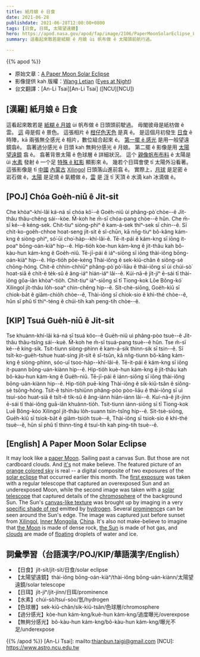 ```yaml
---
title: 紙月娘 ê 日食
date: 2021-06-28
publishdate: 2021-06-28T12:00:00+0800
tags: [日食, 日珥, 太陽望遠鏡]
hero: https://apod.nasa.gov/apod/fap/image/2106/PaperMoonSolarEclipse_Letian_960.jpg
summary: 這看起來敢若是紙糊 ê 月娘 ùi 帆布做 ê 太陽頭前航行過。

---
```


{{% apod %}}

- 原始文章：[A Paper Moon Solar Eclipse](https://apod.nasa.gov/apod/ap210628.html)
- 影像提供 kah 版權：[Wang Letian](http://www.luckwlt.com/About%20Me.html) ([Eyes at Night](http://www.luckwlt.com/))
- 台文翻譯：[An-Li Tsai][An-Li Tsai] ([NCU][NCU])

## [漢羅] 紙月娘 ê 日食
這看起來敢若是 [紙糊 ê 月娘][paper Moon] ùi 帆布做 ê 日頭頭前駛過。
毋閣彼毋是紙枋做 ê 雲。
[這][it's] 毋是假 ê 景色。
這張相片 ê [柑仔色天色][orange colored sky] 是真 ê。
是這個月初發生 [日食][solar eclipse] ê 時陣，kā 兩張無仝感光 ê 相片，數位組合起來 ê。
[第一擺 ê 感光][first exposure] 是用一般望遠鏡翕ê。
翕著過分感光 ê 日頭 kah 無夠分感光 ê 月娘。
第二擺 ê 影像是用 [太陽望遠鏡][solar telescope] 翕 ê。
翕著背景太陽 ê 色球層 ê 詳細狀況。
這个 [親像帆布布料][canvas-like texture] ê 太陽是 ùi [水素][hydrogen] 發射 ê 一个足 [特殊 ê 紅影][specific shade of red] 顯影來 ê。
幾若个日珥會使 tī 太陽外沿看著。
這張影像是 tī [中國][China] [內蒙古][Inner Mongolia] [Xilingol][Xilingol] 日頭落山進前翕 ê。
實際上，[月球][the Moon] 是足密 ê 岩石做 ê，[太陽][the Sun] 是足燒 ê 氣體做 ê，[雲][clouds] 是 [浮][floating] tī 天頂 ê 水滴 kah 冰滴做 ê。

## [POJ] Chóa Goe̍h-niû ê Ji̍t-si̍t
Che khòaⁿ-khí-lâi ká-ná sī chóa kô͘--ê Goe̍h-niû ùi phâng-pò͘ chòe--ê Ji̍t-thâu thâu-chêng sái--kòe.
M̄-koh he m̄-sī chóa-pang chòe--ê hûn.
Che m̄-sī ké--ê kéng-sek.
Chit-tiuⁿ siòng-phìⁿ ê kam-á-sek thiⁿ-sek sī chin--ê.
Sī chi̍t-ko-goe̍h-chhoe hoat-seng ji̍t-si̍t ê sî-chūn, kā nn̄g-tiuⁿ bô-kâng kám-kng ê siòng-phìⁿ, só͘-ūi cho͘-ha̍p--khí-lâi-ê.
Tē-it-pái ê kám-kng sī iōng it-poaⁿ bōng-oán-kiàⁿ hip--ê.
Hip-tio̍h kòe-hun kám-kng ê ji̍t-thâu kah bô-kàu-hun kám-kng ê Goe̍h-niû.
Tē-jī-pái ê iáⁿ-siōng sī iōng thài-iông bōng-oán-kiàⁿ hip--ê.
Hip-tio̍h pōe-kéng Thài-iông ê sek-kiû-chân ê siông-sè chōng-hóng.
Chit-ê chhin-chhiūⁿ phâng-pò͘ pò͘-liāu ê thài-iông sī ùi chúi-sò͘ hoat-siā ê chi̍t-ê te̍k-sû ê âng-iáⁿ hián-iáⁿ lâi--ê.
Kúi-nā-ê ji̍t-jíⁿ ē-sái tī thài-iông gōa-iân khòaⁿ-tio̍h.
Chit-tiuⁿ iáⁿ-siōng sī tī Tiong-kok Lōe Bông-kó͘ Xilingol ji̍t-thâu lo̍h-soaⁿ chìn-chêng hip--ê.
Si̍t-chè-siōng, Goe̍h-kiû sī chiok-ba̍t ê giâm-chio̍h chòe--ê, Thài-iông sī chiok-sio ê khì-thé chòe--ê, hûn sī phû tī thiⁿ-téng ê chúi-tih kah peng-tih chòe--ê.



## [KIP] Tsuá Gue̍h-niû ê Ji̍t-si̍t
Tse khuànn-khí-lâi ká-ná sī tsuá kôo--ê Gue̍h-niû uì phâng-pòo tsuè--ê Ji̍t-thâu thâu-tsîng sái--kuè.
M̄-koh he m̄-sī tsuá-pang tsuè--ê hûn.
Tse m̄-sī ké--ê kíng-sik.
Tsit-tiunn siòng-phìnn ê kam-á-sik thinn-sik sī tsin--ê.
Sī tsi̍t-ko-gue̍h-tshue huat-sing ji̍t-si̍t ê sî-tsūn, kā nn̄g-tiunn bô-kâng kám-kng ê siòng-phìnn, sóo-uī tsoo-ha̍p--khí-lâi-ê.
Tē-it-pái ê kám-kng sī iōng it-puann bōng-uán-kiànn hip--ê.
Hip-tio̍h kuè-hun kám-kng ê ji̍t-thâu kah bô-kàu-hun kám-kng ê Gue̍h-niû.
Tē-jī-pái ê iánn-siōng sī iōng thài-iông bōng-uán-kiànn hip--ê.
Hip-tio̍h puē-kíng Thài-iông ê sik-kiû-tsân ê siông-sè tsōng-hóng.
Tsit-ê tshin-tshiūnn phâng-pòo pòo-liāu ê thài-iông sī uì tsuí-sòo huat-siā ê tsi̍t-ê ti̍k-sû ê âng-iánn hián-iánn lâi--ê.
Kuí-nā-ê ji̍t-jínn ē-sái tī thài-iông guā-iân khuànn-tio̍h.
Tsit-tiunn iánn-siōng sī tī Tiong-kok Luē Bông-kóo Xilingol ji̍t-thâu lo̍h-suann tsìn-tsîng hip--ê.
Si̍t-tsè-siōng, Gue̍h-kiû sī tsiok-ba̍t ê giâm-tsio̍h tsuè--ê, Thài-iông sī tsiok-sio ê khì-thé tsuè--ê, hûn sī phû tī thinn-tíng ê tsuí-tih kah ping-tih tsuè--ê.



## [English] A Paper Moon Solar Eclipse
It may look like a [paper Moon][paper Moon].
Sailing past a canvas Sun.
But those are not cardboard clouds.
And [it's][it's] not make believe.
The featured picture of an [orange colored sky][orange colored sky] is real -- a digital composite of two exposures of the [solar eclipse][solar eclipse] that occurred earlier this month.
The [first exposure][first exposure] was taken with a regular telescope that captured an overexposed Sun and an underexposed Moon, while the second image was taken with a [solar telescope][solar telescope] that captured details of the [chromosphere][chromosphere] of the background Sun.
The Sun's [canvas-like texture][canvas-like texture] was brought up by imaging in a very [specific shade of red][specific shade of red] emitted by [hydrogen][hydrogen].
Several [prominence][prominence]s can be seen around the Sun's edge.
The image was captured just before sunset from [Xilingol][Xilingol], [Inner Mongolia][Inner Mongolia], [China][China].
It's also not make-believe to imagine that [the Moon][the Moon] is made of dense rock, [the Sun][the Sun] is made of hot gas, and [clouds][clouds] are made of [floating][floating] droplets of water and ice.




## 詞彙學習（台語漢字/POJ/KIP/華語漢字/English）


- 【日食】ji̍t-si̍t/ji̍t-si̍t/日食/solar eclipse
- 【太陽望遠鏡】thài-iông bōng-oán-kiàⁿ/thài-iông bōng-uán-kiànn/太陽望遠鏡/solar telescope
- 【日珥】ji̍t-jíⁿ/ji̍t-jínn/日珥/prominence
- 【水素】chúi-sò͘/tsuí-sòo/氫/hydrogen
- 【色球層】sek-kiû-chân/sik-kiû-tsân/色球層/chromosphere
- 【過分感光】kòe-hun kám-kng/kuè-hun kám-kng/過度曝光/overexpose
- 【無夠分感光】bô-kàu-hun kám-kng/bô-kàu-hun kám-kng/曝光不足/underexpose



{{% /apod %}}
[An-Li Tsai]: mailto:thianbun.taigi@gmail.com
[NCU]: https://www.astro.ncu.edu.tw


[paper Moon]:https://youtu.be/Qc5RMYvXOhA?t=50
[it's]:https://en.wikipedia.org/wiki/It%27s_Only_a_Paper_Moon
[orange colored sky]:https://youtu.be/6nttfATvyZM
[solar eclipse]:https://apod.nasa.gov/apod/ap210611.html
[first exposure]:http://www.luckwlt.com/Solar%20Eclipse_202101.html
[solar telescope]:https://en.wikipedia.org/wiki/Solar_telescope
[chromosphere]:https://solarscience.msfc.nasa.gov/chromos.shtml
[canvas-like texture]:https://apod.nasa.gov/apod/ap111115.html
[specific shade of red]:https://en.wikipedia.org/wiki/H-alpha
[hydrogen]:https://apod.nasa.gov/apod/ap200809.html
[prominence]:https://apod.nasa.gov/apod/ap190526.html
[Xilingol]:https://www.youtube.com/watch?v=vMI0TXa9vzc
[Inner Mongolia]:https://en.wikipedia.org/wiki/Inner_Mongolia
[China]:https://en.wikipedia.org/wiki/China
[the Moon]:https://solarsystem.nasa.gov/moons/earths-moon/overview/
[the Sun]:https://solarsystem.nasa.gov/solar-system/sun/overview/
[clouds]:https://www.nasa.gov/audience/forstudents/5-8/features/nasa-knows/what-are-clouds-58.html
[floating]:https://i.pinimg.com/originals/d6/a0/7e/d6a07ee7c87bfaf14a7b9114c23c8037.jpg
